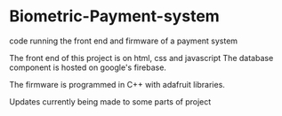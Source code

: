 # Biometric-Payment-system
code running the front end and firmware of a payment system

The front end of this project is on html, css and javascript
The database component is hosted on google's firebase.

The firmware is programmed in C++ with adafruit libraries.

Updates currently being made to some parts of project
